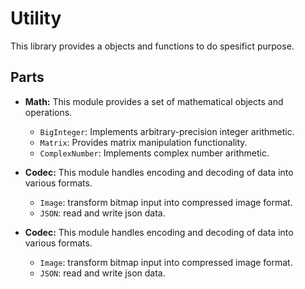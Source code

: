 # Utility

This library provides a objects and functions to do spesifict purpose.

## Parts

* **Math:** This module provides a set of mathematical objects and operations.
    * `BigInteger`:  Implements arbitrary-precision integer arithmetic.
    * `Matrix`:  Provides matrix manipulation functionality.
    * `ComplexNumber`:  Implements complex number arithmetic.

* **Codec:** This module handles encoding and decoding of data into various formats.
    * `Image`:  transform bitmap input into compressed image format.
    * `JSON`:  read and write json data.

* **Codec:** This module handles encoding and decoding of data into various formats.
    * `Image`:  transform bitmap input into compressed image format.
    * `JSON`:  read and write json data.
